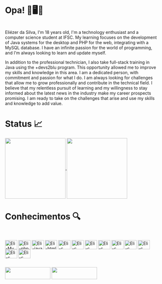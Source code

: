 # Opa! 👋🖥️🎸

<br>
Eliézer da Silva, I'm 18 years old, I'm a technology enthusiast and a computer science student at IFSC. My learning focuses on the development of Java systems for the desktop and PHP for the web, integrating with a MySQL database. I have an infinite passion for the world of programming, and I'm always looking to learn and update myself.

In addition to the professional technician, I also take full-stack training in Java using the +devs2blu program. This opportunity allowed me to improve my skills and knowledge in this area.
I am a dedicated person, with commitment and passion for what I do. I am always looking for challenges that allow me to grow professionally and contribute in the technical field. I believe that my relentless pursuit of learning and my willingness to stay informed about the latest news in the industry make my career prospects promising. I am ready to take on the challenges that arise and use my skills and knowledge to add value.


# Status 📈

  <a href="https://github.com/eliezerdasilva"> 
  <img height="200em" align="center"  src="https://github-readme-stats.vercel.app/api?username=eliezerdasilva&theme=highcontrast&show_icons=true"/>
  <img  height="200em" align="center" height:100vh src="https://github-readme-stats-sigma-five.vercel.app/api/top-langs/?username=eliezerdasilva&theme=highcontrast&line_height=40&hide=css"/> 
</a>

   
# Conhecimentos 🔍
<br>

<p><img align="center" alt="Eli-My" height="30" width="40" src="https://cdn.jsdelivr.net/gh/devicons/devicon/icons/mysql/mysql-original.svg" >
<img align="center" alt="Eli-php" height="30" width="40" src="https://cdn.jsdelivr.net/gh/devicons/devicon/icons/php/php-original.svg" >
<img align="center" alt="Eli-java" height="30" width="40" src="https://cdn.jsdelivr.net/gh/devicons/devicon/icons/java/java-original.svg" >
<img align="center" alt="Eli-html" height="30" width="40" src="https://cdn.jsdelivr.net/gh/devicons/devicon/icons/html5/html5-original.svg" >
<img align="center" alt="Eli-c" height="30" width="40" src="https://cdn.jsdelivr.net/gh/devicons/devicon/icons/c/c-original.svg" >
<img align="center" alt="Eli-c" height="30" width="40" src="https://cdn.jsdelivr.net/gh/devicons/devicon/icons/css3/css3-original-wordmark.svg" />
<img align="center" alt="Eli-c" height="30" width="40" src="https://cdn.jsdelivr.net/gh/devicons/devicon/icons/git/git-original.svg" />
<img align="center" alt="Eli-c" height="30" width="40" src="https://cdn.jsdelivr.net/npm/simple-icons@3.13.0/icons/postgresql.svg" />
<img align="center" alt="Eli-c" height="30" width="40" src="https://cdn.jsdelivr.net/gh/devicons/devicon/icons/androidstudio/androidstudio-original.svg" />
<img  align="center" alt="Eli-c" height="30" width="40" src="https://cdn.jsdelivr.net/gh/devicons/devicon/icons/android/android-original-wordmark.svg" />
<img  align="center" alt="Eli-c" height="30" width="40"  src="https://cdn.jsdelivr.net/gh/devicons/devicon/icons/javascript/javascript-original.svg" />
<img align="center" alt="Eli-c" height="30" width="40"  src="https://cdn.jsdelivr.net/gh/devicons/devicon/icons/github/github-original.svg" />
<img align="center" alt="Eli-c" height="30" width="40" src="https://cdn.jsdelivr.net/gh/devicons/devicon/icons/unity/unity-original.svg" />



</p>

 ##
<div> 
 <p>
  <img align="center" href="https://www.instagram.com/3liezer_li/" target="_blank"><img height="40" width="150"  src="https://img.shields.io/badge/-Instagram-%23E4405F?style=for-the-badge&logo=instagram&logoColor=white" target="_blank">
  <img align="center"  href="https://www.linkedin.com/in/eli%C3%A9zer-silva-835b45242/" target="_blank"><img height="40" width="150" src="https://img.shields.io/badge/-LinkedIn-%230077B5?style=for-the-badge&logo=linkedin&logoColor=white" target="_blank"></a> 
 </p>
  

  </div>
